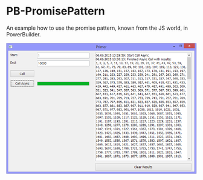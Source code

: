 PB-PromisePattern
=========

An example how to use the promise pattern, known from the JS world, in PowerBuilder.

![ScreenShot](./resources/PromisePattern.png)

